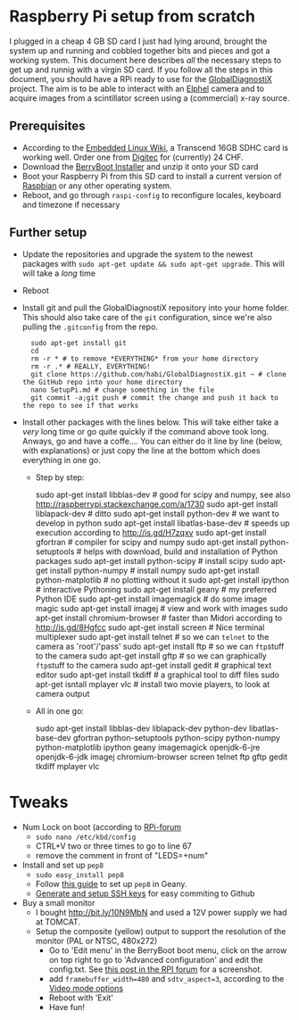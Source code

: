 # Raspberry Pi setup from scratch
I plugged in a cheap 4 GB SD card I just had lying around, brought the system up and running and cobbled together bits and pieces and got a working system.
This document here describes *all* the necessary steps to get up and runnig with a virgin SD card.
If you follow all the steps in this document, you should have a RPi ready to use for the [GlobalDiagnostiX](http://globaldiagnostix.org) project.
The aim is to be able to interact with an [Elphel](http://elphel.com) camera and to acquire images from a scintillator screen using a (commercial) x-ray source.

## Prerequisites
- According to the [Embedded Linux Wiki](http://elinux.org/RPi_SD_cards), a Transcend 16GB SDHC card is working well. Order one from [Digitec](https://www.digitec.ch/ProdukteDetails2.aspx?Reiter=Details&Artikel=194092) for (currently) 24 CHF.
- Download the [BerryBoot Installer](http://www.berryterminal.com/doku.php/berryboot) and unzip it onto your SD card
- Boot your Raspberry Pi from this SD card to install a current version of [Raspbian](http://www.raspbian.org/) or any other operating system.
- Reboot, and go through `raspi-config` to reconfigure locales, keyboard and timezone if necessary

## Further setup
- Update the repositories and upgrade the system to the newest packages with `sudo apt-get update && sudo apt-get upgrade`. 
This will will take a *long* time
- Reboot
- Install git and pull the GlobalDiagnostiX repository into your home folder.
This should also take care of the `git` configuration, since we're also pulling the `.gitconfig` from the repo.

        sudo apt-get install git
        cd
        rm -r * # to remove *EVERYTHING* from your home directory
        rm -r .* # REALLY, EVERYTHING!
        git clone https://github.com/habi/GlobalDiagnostiX.git ~ # clone the GitHub repo into your home directory
        nano SetupPi.md # change something in the file
        git commit -a;git push # commit the change and push it back to the repo to see if that works

- Install other packages with the lines below. This will take either take a *very* long time or go quite quickly if the command above took long. Anways, go and have a coffe....
You can either do it line by line (below, with explanations) or just copy the line at the bottom which does everything in one go.

	- Step by step:
	
		sudo apt-get install libblas-dev	# good for scipy and numpy, see also http://raspberrypi.stackexchange.com/a/1730
		sudo apt-get install liblapack-dev	# ditto
		sudo apt-get install python-dev		# we want to develop in python
		sudo apt-get install libatlas-base-dev	# speeds up execution according to http://is.gd/H7zqxv
		sudo apt-get install gfortran		# compiler for scipy and numpy
		sudo apt-get install python-setuptools	# helps with download, build and installation of Python packages
		sudo apt-get install python-scipy	# install scipy
		sudo apt-get install python-numpy	# install numpy
		sudo apt-get install python-matplotlib	# no plotting without it
		sudo apt-get install ipython		# interactive Pythoning
		sudo apt-get install geany		# my preferred Python IDE
		sudo apt-get install imagemagick	# do some image magic
		sudo apt-get install imagej		# view and work with images
		sudo apt-get install chromium-browser	# faster than Midori according to http://is.gd/8Hgfcc
		sudo apt-get install screen		# Nice terminal multiplexer
		sudo apt-get install telnet 		# so we can `telnet` to the camera as 'root'/'pass'
		sudo apt-get install ftp		# so we can `ftp`stuff to the camera
		sudo apt-get install gftp		# so we can graphically `ftp`stuff to the camera
		sudo apt-get install gedit		# graphical text editor
		sudo apt-get install tkdiff		# a graphical tool to diff files
		sudo apt-get isntall mplayer vlc	# install two movie players, to look at camera output

    - All in one go:

		sudo apt-get install libblas-dev liblapack-dev python-dev libatlas-base-dev gfortran python-setuptools python-scipy python-numpy python-matplotlib ipython geany imagemagick openjdk-6-jre openjdk-6-jdk imagej chromium-browser screen telnet ftp gftp gedit tkdiff mplayer vlc

# Tweaks
- Num Lock on boot (according to [RPi-forum](http://is.gd/Fa0DxF)
	- `sudo nano /etc/kbd/config`
	- CTRL+V two or three times to go to line 67
	- remove the comment in front of "LEDS=+num"
- Install and set up `pep8`
	- `sudo easy_install pep8`
	- Follow [this guide](http://www.venkysblog.com/pep8-and-pylint-in-geany) to set up `pep8` in Geany.
	- [Generate and setup SSH keys](https://help.github.com/articles/generating-ssh-keys) for easy commiting to Github
- Buy a small monitor
	- I bought http://bit.ly/10N9MbN and used a 12V power supply we had at TOMCAT.
	- Setup the composite (yellow) output to support the resolution of the monitor (PAL or NTSC, 480x272)
		- Go to 'Edit menu' in the BerryBoot boot menu, click on the arrow on top right to go to 'Advanced configuration' and edit the config.txt. See [this post in the RPI forum](http://raspberrypi.org/phpBB3//viewtopic.php?f=26&t=16403) for a screenshot.
		- add `framebuffer_width=480` and `sdtv_aspect=3`, according to the [Video mode options](http://elinux.org/RPiconfig#Video_mode_options)
		- Reboot with 'Exit'
        - Have fun!
